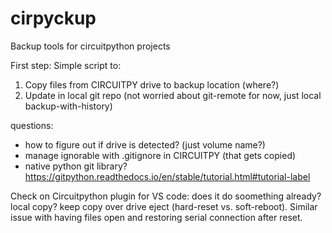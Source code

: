 # cirpyckup
Backup tools for circuitpython projects

First step: Simple script to:
1) Copy files from CIRCUITPY drive to backup location (where?)
2) Update in local git repo (not worried about git-remote for now, just local backup-with-history)

questions:
- how to figure out if drive is detected? (just volume name?)
- manage ignorable with .gitignore in CIRCUITPY (that gets copied)
- native python git library? https://gitpython.readthedocs.io/en/stable/tutorial.html#tutorial-label

Check on Circuitpython plugin for VS code: does it do soomething already? local copy?
keep copy over drive eject (hard-reset vs. soft-reboot). Similar issue with having files 
open and restoring serial connection after reset.

